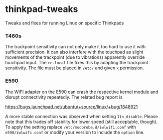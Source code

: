 # thinkpad-tweaks
Tweaks and fixes for running Linux on specific Thinkpads

### T460s

The trackpoint sensitivity can not only make it too hard to use it with sufficient precision. It can
also interfere with the touchpad as slight movements of the trackpoint (due to vibrations) apparently 
override touchpad input. The `rc.local` file fixes this by adapting the trackpoint sensitivity. The
file must be placed in `/etc/` and given `x` permission.

### E590

The WIFI adapter on the E590 can crash the respective kernel module and disrupt connectivity
repeatedly. The related bug report is

https://bugs.launchpad.net/ubuntu/+source/linux/+bug/1848921

A more stable connection was observed when setting `11n_disable`. Please note that this trades
off stability for lower speed (still acceptable, though). To apply the setting replace
`/etc/modprobe.d/iwlwifi.conf` with `e590/iwlwifi.conf` or modify your version to include the
`option` line.

